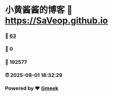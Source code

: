 # 小黄酱酱的博客 :link: https://SaVeop.github.io 
### :page_facing_up: [63](https://SaVeop.github.io/tag.html) 
### :speech_balloon: 0 
### :hibiscus: 192577 
### :alarm_clock: 2025-08-01 18:32:29 
### Powered by :heart: [Gmeek](https://github.com/Meekdai/Gmeek)
